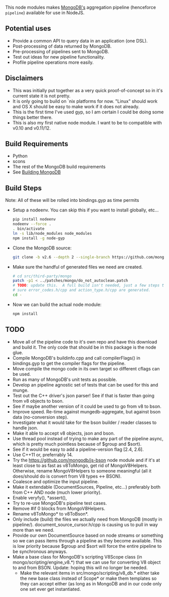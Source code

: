 This node modules makes [MongoDB's](http://mongodb.org) aggregation pipeline
(henceforce `pipeline`) available for use in NodeJS.

Potential uses
------------------
* Provide a common API to query data in an application (one DSL).
* Post-processing of data returned by MongoDB.
* Pre-processing of pipelines sent to MongoDB.
* Test out ideas for new pipeline functionality.
* Profile pipeline operations more easily.

Disclaimers
---------------
* This was initially put together as a very quick proof-of-concept so in it's
  current state it is not pretty.
* It is only going to build on `nix platforms for now.  "Linux" should work
  and OS X should be easy to make work if it does not already.
* This is the first time I've used gyp, so I am certain I could be doing some
  things better there.
* This is also my first native node module.  I want to be to compatible with
  v0.10 and v0.11/12.

Build Requirements
-------------------------
* Python
* scons
* The rest of the MongoDB build requirements
*  See [Building MongoDB](http://www.mongodb.org/about/contributors/tutorial/build-mongodb-from-source/)

Build Steps
---------------
Note: All of these will be rolled into bindings.gyp as time permits
* Setup a nodeenv.  You can skip this if you want to install globally, etc...
  ```sh
  pip install nodeenv
  nodeenv --force .
  . bin/activate
  ln -s lib/node_modules node_modules
  npm install -g node-gyp
  ```
* Clone the MongoDB source:
  ```sh
  git clone -b v2.6 --depth 2 --single-branch https://github.com/mongodb/mongo src/third-party/mongo
   ```
* Make sure the handful of generated files we need are created.
  ```sh
  # cd src/third-party/mongo
  patch -p1 < ../patches/mongo/do_not_autoclean.patch
  # TODO: update this.  A full build isn't needed, just a few steps to make
  # sure error_codes.h/cpp and action_type.h/cpp are generated.
  cd -
  ```
* Now we can build the actual node module:
  ```sh
  npm install
  ```

TODO
--------
* Move all of the pipeline code to it's own repo and have this download and
  build it.  The only code that should be in this package is the node glue.
*  Compile MongoDB's buildinfo.cpp and
   call compilerFlags() in bindings.gyp to get the compiler flags for the
   pipeline.
* Move compile the mongo code in its own target so different cflags can be
   used.
* Run as many of MongoDB's unit tests as possible.
* Develop an pipeline agnostic set of tests that can be used for this and munge.
* Test out the C++ driver's json parser!  See if that is faster than going from
  v8 objects to bson.
*   See if maybe another version of it could be used to go from v8 to bson.
* Improve speed.  Re-time against mungedb-aggregate, but against bson data
  (no-conversion step).
*  Investigate what it would take for the bson builder / reader classes to
   handle json.
* Make it able to accept v8 objects, json and bson.
* Use thread pool instead of trying to make any part of the pipeline async,
  which is pretty much pointless because of $group and $sort).
* See if it would be easy to add a pipeline-version flag [2.4, 2.6].
* Use C++11 or, preferrably 14.
* Try the https://github.com/mongodb/js-bson node module and if it's at least
  close to as fast as v8ToMongo, get rid of MongoV8Helpers. Otherwise, rename
  MongoV8Helpers to someone meaningful (all it does/should do is convert from
  V8 types <-> BSON).
* Coalesce and optimize the input pipeline.
* Make it extendable (DocumentSources, Pipeline, etc...) preferably both from
  C++ AND node (much lower priority).
* Enable veryfy(), *assert(),
* Try to re-use MongoDB's pipeline test cases.
* Remove #if 0 blocks from MongoV8Helpers.
* Rename v8ToMongo* to v8ToBson*.
* Only include (build) the files we actually need from MongoDB (mostly in
  pipeline/).  document_source_cursor.h/cpp is causing us to pull in way more
  than we need.
* Provide our own DocumentSource based on node streams or something so we can
  pass items through a pipeline as they become available.  This is low priority
  because $group and $sort will force the entire pipeline to be synchronous
  anyways.
* Make a base class for MongoDB's scripting V8Scope class
  (in mongo/scripting/engine_v8.*) that we can use for converting V8 object to
  and from BSON.  Update: hoping this will no longer be needed.
  - Make the relevant items in src/mongo/scripting/v8_db.* either take the new
    base class instead of Scope* or make them templates so they can accept
    either (as long as in MongoDB and in our code only one set ever get
    instantiated.
